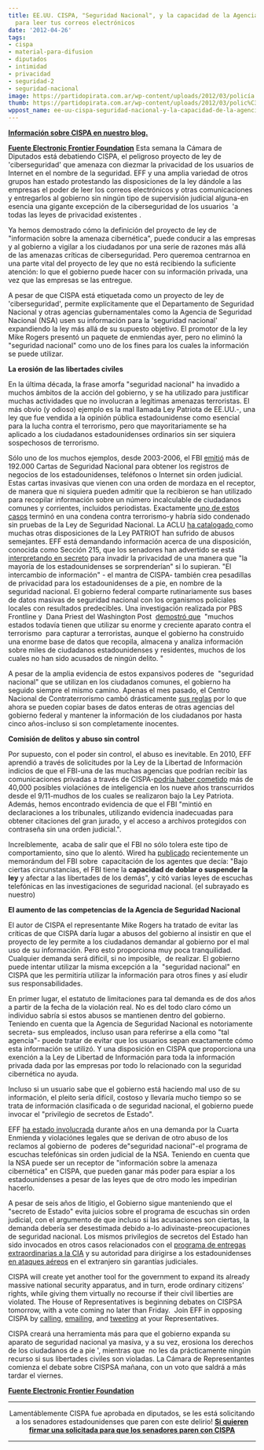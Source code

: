 ```yaml
---
title: EE.UU. CISPA, "Seguridad Nacional", y la capacidad de la Agencia de Seguridad
  para leer tus correos electrónicos
date: '2012-04-26'
tags:
- cispa
- material-para-difusion
- diputados
- intimidad
- privacidad
- seguridad-2
- seguridad-nacional
image: https://partidopirata.com.ar/wp-content/uploads/2012/03/policía.jpg
thumb: https://partidopirata.com.ar/wp-content/uploads/2012/03/polic%C3%ADa-150x150.jpg
wppost_name: ee-uu-cispa-seguridad-nacional-y-la-capacidad-de-la-agencia-de-seguridad-para-leer-tus-correos-electronicos
---
```


<strong><a href=" https://partidopirata.com.ar/3888/cispa-proyecto-de-ley-le-permite-a-los-proveedores-de-internet-espiar-a-sus-suscriptores">Información sobre CISPA en nuestro blog.</a></strong>

<strong><a href="https://www.eff.org/deeplinks/2012/04/cispa-national-security-and-nsa-ability-read-your-emails">Fuente Electronic Frontier Foundation</a></strong>
Esta semana la Cámara de Diputados está debatiendo CISPA, el peligroso proyecto de ley de  'ciberseguridad' que amenaza con diezmar la privacidad de los usuarios de Internet en el nombre de la seguridad. EFF y una amplia variedad de otros grupos han estado protestando las disposiciones de la ley dándole a las empresas el poder de leer los correos electrónicos y otras comunicaciones y entregarlos al gobierno sin ningún tipo de supervisión judicial alguna-en esencia una gigante excepción de la ciberseguridad de los usuarios  'a todas las leyes de privacidad existentes .

Ya hemos demostrado cómo la definición del proyecto de ley de "información sobre la amenaza cibernética", puede conducir a las empresas y al gobierno a vigilar a los ciudadanos por una serie de razones más allá de las amenazas críticas de ciberseguridad. Pero queremoa centrarnoa en una parte vital del proyecto de ley que no está recibiendo la suficiente atención: lo que el gobierno puede hacer con su información privada, una vez que las empresas se las entregue.

A pesar de que CISPA está etiquetada como un proyecto de ley de 'ciberseguridad', permite explícitamente que el Departamento de Seguridad Nacional y otras agencias gubernamentales como la Agencia de Seguridad Nacional (NSA) usen su información para la 'seguridad nacional' expandiendo la ley más allá de su supuesto objetivo. El promotor de la ley Mike Rogers presentó un paquete de enmiendas ayer, pero no eliminó la "seguridad nacional" como uno de los fines para los cuales la información se puede utilizar.

<strong>La erosión de las libertades civiles</strong>

En la última década, la frase amorfa "seguridad nacional" ha invadido a muchos ámbitos de la acción del gobierno, y se ha utilizado para justificar muchas actividades que no involucran a legítimas amenazas terroristas. El más obvio (y odioso) ejemplo es la mal llamada Ley Patriota de EE.UU.-, una ley que fue vendida a la opinión pública estadounidense como esencial para la lucha contra el terrorismo, pero que mayoritariamente se ha aplicado a los ciudadanos estadounidenses ordinarios sin ser siquiera sospechosos de terrorismo.

Sólo uno de los muchos ejemplos, desde 2003-2006, el FBI <a href="https://www.aclu.org/national-security/surveillance-under-patriot-act">emitió</a> más de 192.000 Cartas de Seguridad Nacional para obtener los registros de negocios de los estadounidenses, teléfonos o Internet sin orden judicial. Estas cartas invasivas que vienen con una orden de mordaza en el receptor, de manera que ni siquiera pueden admitir que la recibieron se han utilizado para recopilar información sobre un número incalculable de ciudadanos comunes y corrientes, incluidos periodistas. Exactamente <a href="https://www.aclu.org/national-security/surveillance-under-patriot-act">uno de estos casos</a> terminó en una condena contra terrorismo-y habría sido condenado sin pruebas de la Ley de Seguridad Nacional. La ACLU <a href="https://www.aclu.org/national-security/surveillance-under-patriot-act">ha catalogado </a>como muchas otras disposiciones de la Ley PATRIOT han sufrido de abusos semejantes. EFF está demandando información acerca de una disposición, conocida como Sección 215, que los senadores han advertido se está <a href="http://www.politico.com/blogs/under-the-radar/2012/03/key-patriot-act-opinions-may-not-be-classified-117741.html">interpretando en secreto</a> para invadir la privacidad de una manera que "la mayoría de los estadounidenses se sorprenderían" si lo supieran.
"El intercambio de información" - el mantra de CISPA- también crea pesadillas de privacidad para los estadounidenses de a pie, en nombre de la seguridad nacional. El gobierno federal comparte rutinariamente sus bases de datos masivas de seguridad nacional con los organismos policiales locales con resultados predecibles. Una investigación realizada por PBS Frontline y  Dana Priest del Washington Post  <a href="https://www.eff.org/deeplinks/2012/03/new-counterorrism-guidelines-gives-government-access-private-info-innocent">demostró que</a>  "muchos estados todavía tienen que utilizar su enorme y creciente aparato contra el terrorismo  para capturar a terroristas, aunque el gobierno ha construido una enorme base de datos que recopila, almacena y analiza información sobre miles de ciudadanos estadounidenses y residentes, muchos de los cuales no han sido acusados ​​de ningún delito. "

A pesar de la amplia evidencia de estos expansivos poderes de  "seguridad nacional" que se utilizan en los ciudadanos comunes, el gobierno ha seguido siempre el mismo camino. Apenas el mes pasado, el Centro Nacional de Contraterrorismo cambó drásticamente <a href="https://www.eff.org/deeplinks/2012/03/new-counterorrism-guidelines-gives-government-access-private-info-innocent">sus reglas</a> por lo que ahora se pueden copiar bases de datos enteras de otras agencias del gobierno federal y mantener la información de los ciudadanos por hasta cinco años-incluso si son completamente inocentes.

<strong>Comisión de delitos y abuso sin control</strong>

Por supuesto, con el poder sin control, el abuso es inevitable. En 2010, EFF aprendió a través de solicitudes por la Ley de la Libertad de Información indicios de que el FBI-una de las muchas agencias que podrían recibir las comunicaciones privadas a través de CISPA-<a href="https://www.eff.org/deeplinks/2011/01/eff-releases-report-detailing-fbi-intelligence">podría haber cometido</a> más de 40,000 posibles violaciónes de inteligencia en los nueve años transcurridos desde el 9/11-mudhos de los cuales se realizaron bajo la Ley Patriota. Además, hemos encontrado evidencia de que el FBI "mintió en declaraciones a los tribunales, utilizando evidencia inadecuadas para obtener citaciones del gran jurado, y el acceso a archivos protegidos con contraseña sin una orden judicial.".<strong></strong>

Increíblemente,  acaba de salir que el FBI no sólo tolera este tipo de comportamiento, sino que lo alentó. Wired ha <a href="http://www.wired.com/dangerroom/2012/03/fbi-memo-bend-suspend-law/">publicado</a> recientemente un memorándum del FBI sobre  capacitación de los agentes que decía: "Bajo ciertas circunstancias, el FBI tiene la <strong>capacidad de doblar o suspender la ley</strong> y afectar a las libertades de los demás", y citó varias leyes de escuchas telefónicas en las investigaciones de seguridad nacional. (el subrayado es nuestro)

<strong>El aumento de las competencias de la Agencia de Seguridad Nacional</strong>

El autor de CISPA el representante Mike Rogers ha tratado de evitar las críticas de que CISPA daría lugar a abusos del gobierno al insistir en que el proyecto de ley permite a los ciudadanos demandar al gobierno por el mal uso de su información. Pero esto proporciona muy poca tranquilidad. Cualquier demanda será difícil, si no imposible,  de realizar. El gobierno puede intentar utilizar la misma excepción a la  "seguridad nacional" en CISPA que les permitiría utilizar la información para otros fines y así eludir sus responsabilidades.

En primer lugar, el estatuto de limitaciones para tal demanda es de dos años a partir de la fecha de la violación real. No es del todo claro cómo un individuo sabría si estos abusos se mantienen dentro del gobierno. Teniendo en cuenta que la Agencia de Seguridad Nacional es notoriamente secreta- sus empleados, incluso usan para referirse a ella como "tal agencia"- puede tratar de evitar que los usuarios sepan exactamente cómo esta información se utilizó. Y una disposición en CISPA que proporciona una exención a la Ley de Libertad de Información para toda la información privada dada por las empresas por todo lo relacionado con la seguridad cibernética no ayuda.

Incluso si un usuario sabe que el gobierno está haciendo mal uso de su información, el pleito sería difícil, costoso y llevaría mucho tiempo so se trata de información clasificada o de seguridad nacional, el gobierno puede invocar el "privilegio de secretos de Estado".

EFF <a href="https://www.eff.org/cases/jewel">ha estado involucrada</a> durante años en una demanda por la Cuarta Enmienda y violaciónes legales que se derivan de otro abuso de los reclamos al gobierno de  poderes de"seguridad nacional"-el programa de escuchas telefónicas sin orden judicial de la NSA. Teniendo en cuenta que la NSA puede ser un receptor de "información sobre la amenaza cibernética" en CISPA, que pueden ganar más poder para espiar a los estadounidenses a pesar de las leyes que de otro modo les impedirían hacerlo.

A pesar de seis años de litigio, el Gobierno sigue manteniendo que el "secreto de Estado" evita juicios sobre el programa de escuchas sin orden judicial, con el argumento de que incluso si las acusaciones son ciertas, la demanda debería ser desestimada debido a-lo adivinaste-preocupaciones de seguridad nacional. Los mismos privilegios de secretos del Estado han sido invocados en otros casos relacionados con el <a href="http://www.salon.com/2009/02/10/obama_88/">programa de entregas extraordinarias a la CIA</a> y su autoridad para dirigirse a los estadounidenses  <a href="http://www.washingtonpost.com/wp-dyn/content/article/2010/09/25/AR2010092500560.html">en ataques aéreos</a> en el extranjero sin garantías judiciales.

CISPA will create yet another tool for the government to expand its already massive national security apparatus, and in turn, erode ordinary citizens’ rights, while giving them virtually no recourse if their civil liberties are violated. The House of Representatives is beginning debates on CISPSA tomorrow, with a vote coming no later than Friday.  Join EFF in opposing CISPA by <a href="https://action.eff.org/o/9042/p/dia/action/public/?action_KEY=8609">calling</a>, <a href="https://wfc2.wiredforchange.com/o/9042/p/dia/action/public/?action_KEY=8444">emailing</a>, and <a href="https://cyberspying.eff.org/">tweeting</a> at your Representatives.

CISPA creará una herramienta más para que el gobierno expanda su aparato de seguridad nacional ya masiva, y a su vez, erosiona los derechos de los ciudadanos de a pie ', mientras que  no les da prácticamente ningún recurso si sus libertades civiles son violadas. La Cámara de Representantes comienza el debate sobre CISPSA mañana, con un voto que saldrá a más tardar el viernes.

<strong><a href="https://www.eff.org/deeplinks/2012/04/cispa-national-security-and-nsa-ability-read-your-emails">Fuente Electronic Frontier Foundation</a>
</strong>

<hr />
<p style="text-align: center;">Lamentáblemente CISPA fue aprobada en diputados, se les está solicitando a los senadores estadounidenses que paren con este delirio!
<strong> <a href="https://act.demandprogress.org/letter/cispa_passes/" target="_blank">Si quieren firmar una solicitada para que los senadores paren con CISPA</a></strong></p>


<hr />
